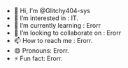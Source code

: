 - 👋 Hi, I’m @Glitchy404-sys
- 👀 I’m interested in : IT. 
- 🌱 I’m currently learning : Erorr
- 💞️ I’m looking to collaborate on : Erorr
- 📫 How to reach me : Erorr. 
- 😄 Pronouns: Erorr. 
- ⚡ Fun fact: Erorr. 

<!---
Glitchy404-sys/Glitchy404-sys is a ✨ special ✨ repository because its `README.md` (this file) appears on your GitHub profile.
You can click the Preview link to take a look at your changes.
--->
